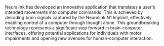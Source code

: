 Neuralink has developed an innovative application that translates a user's intended movements into computer commands. This is achieved by decoding brain signals captured by the Neuralink N1 Implant, effectively enabling control of a computer through thought alone. This groundbreaking technology represents a significant step forward in brain-computer interfaces, offering potential applications for individuals with motor impairments and opening new avenues for human-computer interaction.